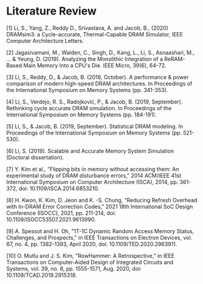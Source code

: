 # Literature Review

[1] Li, S., Yang, Z., Reddy D., Srivastava, A. and Jacob, B., (2020) DRAMsim3: a Cycle-accurate, Thermal-Capable DRAM Simulator, IEEE Computer Architecture Letters.

[2] Jagasivamani, M., Walden, C., Singh, D., Kang, L., Li, S., Asnaashari, M., ... & Yeung, D. (2019). Analyzing the Monolithic Integration of a ReRAM-Based Main Memory Into a CPU's Die. IEEE Micro, 39(6), 64-72.

[3] Li, S., Reddy, D., & Jacob, B. (2018, October). A performance & power comparison of modern high-speed DRAM architectures. In Proceedings of the International Symposium on Memory Systems (pp. 341-353).

[4] Li, S., Verdejo, R. S., Radojković, P., & Jacob, B. (2019, September). Rethinking cycle accurate DRAM simulation. In Proceedings of the International Symposium on Memory Systems (pp. 184-191).

[5] Li, S., & Jacob, B. (2019, September). Statistical DRAM modeling. In Proceedings of the International Symposium on Memory Systems (pp. 521-530).

[6] Li, S. (2019). Scalable and Accurate Memory System Simulation (Doctoral dissertation).

[7] Y. Kim et al., "Flipping bits in memory without accessing them: An experimental study of DRAM disturbance errors," 2014 ACM/IEEE 41st International Symposium on Computer Architecture (ISCA), 2014, pp. 361-372, doi: 10.1109/ISCA.2014.6853210.

[8] H. Kwon, K. Kim, D. Jeon and K. -S. Chung, "Reducing Refresh Overhead with In-DRAM Error Correction Codes," 2021 18th International SoC Design Conference (ISOCC), 2021, pp. 211-214, doi: 10.1109/ISOCC53507.2021.9613990.

[9] A. Spessot and H. Oh, "1T-1C Dynamic Random Access Memory Status, Challenges, and Prospects," in IEEE Transactions on Electron Devices, vol. 67, no. 4, pp. 1382-1393, April 2020, doi: 10.1109/TED.2020.2963911.

[10] O. Mutlu and J. S. Kim, "RowHammer: A Retrospective," in IEEE Transactions on Computer-Aided Design of Integrated Circuits and Systems, vol. 39, no. 8, pp. 1555-1571, Aug. 2020, doi: 10.1109/TCAD.2019.2915318.
